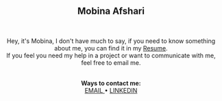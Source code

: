 
<p align="center">
    <h2 align="center">Mobina Afshari</h2>
</p>
<br>
<p align="center">
Hey, it's Mobina, I don't have much to say, if you need to know something about me, you can find it in my <a href="./CVFiles/src/backend/Mobina_backend.pdf"> Resume</a>.
  <br>
If you feel you need my help in a project or want to communicate with me, feel free to email me.
</p>
<p align="center">
    <br>
    <b>Ways to contact me:</b>
    <br>
    <a href="mailto:Mobina.a3281.3@gmail.com">
        EMAIL
    </a>
    •
    <a href="https://www.linkedin.com/in/mobina-afshari-29046324b">
        LINKEDIN
    </a>
</p>
